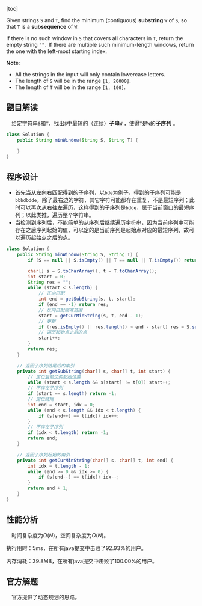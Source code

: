 [toc]

Given strings `S` and `T`, find the minimum (contiguous) **substring** `W` of `S`, so that `T` is a **subsequence** of `W`.

If there is no such window in `S` that covers all characters in `T`, return the empty string `"".` If there are multiple such minimum-length windows, return the one with the left-most starting index.



**Note**:

* All the strings in the input will only contain lowercase letters.
* The length of `S` will be in the range `[1, 20000]`.
* The length of `T` will be in the range `[1, 100]`.



## 题目解读

&emsp;给定字符串`S`和`T`，找出`S`中最短的（连续）**子串**`W` ，使得`T`是`W`的**子序列** 。

```java
class Solution {
    public String minWindow(String S, String T) {

    }
}
```

## 程序设计

* 首先当从左向右匹配得到的子序列，以`bde`为例子，得到的子序列可能是`bbbdbdde`，除了最右边的字符，其它字符可能都存在重复，不是最短序列；此时可以再次从右往左遍历，这样得到的子序列是`bdde`，属于当前窗口的最短序列；以此类推，遍历整个字符串。
* 当检测到序列后，不能简单的从序列后继续遍历字符串，因为当前序列中可能存在之后序列起始的值，可以定的是当前序列是起始点对应的最短序列，故可以遍历起始点之后的点。

```java
class Solution {
    public String minWindow(String S, String T) {
        if (S == null || S.isEmpty() || T == null || T.isEmpty()) return null;

        char[] s = S.toCharArray(), t = T.toCharArray();
        int start = 0;
        String res = "";
        while (start < s.length) {
            // 正向匹配
            int end = getSubString(s, t, start);
            if (end == -1) return res;
            // 反向匹配缩减范围
            start = getCurMinString(s, t, end - 1);
            // 更新
            if (res.isEmpty() || res.length() > end - start) res = S.substring(start, end);
            // 遍历起始点之后的点
            start++;
        }
        return res;
    }

    // 返回子序列结尾后的索引
    private int getSubString(char[] s, char[] t, int start) {
        // 定位最前边的起始位置
        while (start < s.length && s[start] != t[0]) start++;
        // 不存在子序列
        if (start == s.length) return -1;
        // 定位结尾
        int end = start, idx = 0;
        while (end < s.length && idx < t.length) {
            if (s[end++] == t[idx]) idx++; 
        }
        // 不存在子序列
        if (idx < t.length) return -1;
        return end;
    }

    // 返回子序列起始的索引
    private int getCurMinString(char[] s, char[] t, int end) {
        int idx = t.length - 1;
        while (end >= 0 && idx >= 0) {
            if (s[end--] == t[idx]) idx--; 
        }
        return end + 1;
    }
}
```

## 性能分析

&emsp;时间复杂度为$O(N)$，空间复杂度为$O(N)$。

执行用时：5ms，在所有java提交中击败了92.93%的用户。

内存消耗：39.8MB，在所有java提交中击败了100.00%的用户。

## 官方解题

&emsp;官方提供了动态规划的思路。